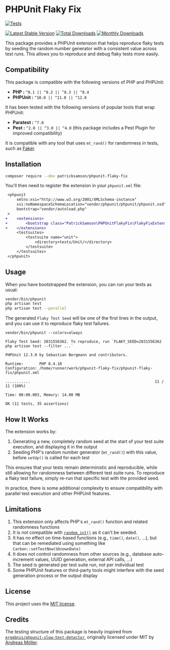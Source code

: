 # PHPUnit Flaky Fix

[![Tests](https://github.com/patricksamson/phpunit-flaky-fix/workflows/Tests/badge.svg)](https://github.com/patricksamson/phpunit-flaky-fix/actions)

[![Latest Stable Version](https://poser.pugx.org/patricksamson/phpunit-flaky-fix/v/stable)](https://packagist.org/packages/patricksamson/phpunit-flaky-fix)
[![Total Downloads](https://poser.pugx.org/patricksamson/phpunit-flaky-fix/downloads)](https://packagist.org/packages/patricksamson/phpunit-flaky-fix)
[![Monthly Downloads](http://poser.pugx.org/patricksamson/phpunit-flaky-fix/d/monthly)](https://packagist.org/packages/patricksamson/phpunit-flaky-fix)

This package provides a PHPUnit extension that helps reproduce flaky tests by seeding the random number generator with a consistent value across test runs. This allows you to reproduce and debug flaky tests more easily.

## Compatibility

This package is compatible with the following versions of PHP and PHPUnit:
- **PHP :** `^8.1 || ^8.2 || ^8.3 || ^8.4`
- **PHPUnit :** `^10.0 || ^11.0 || ^12.0`

It has been tested with the following versions of popular tools that wrap PHPUnit:
- **Paratest :** `^7.0`
- **Pest :** `^2.0 || ^3.0 || ^4.0` (this package includes a Pest Plugin for improved compatibility)

It is compatible with any tool that uses `mt_rand()` for randomness in tests, such as [Faker](https://github.com/FakerPHP/Faker).

## Installation

```bash
composer require --dev patricksamson/phpunit-flaky-fix
```

You'll then need to register the extension in your `phpunit.xml` file:

```diff
 <phpunit
     xmlns:xsi="http://www.w3.org/2001/XMLSchema-instance"
     xsi:noNamespaceSchemaLocation="vendor/phpunit/phpunit/phpunit.xsd"
     bootstrap="vendor/autoload.php"
 >
+    <extensions>
+        <bootstrap class="PatrickSamson\PHPUnitFlakyFix\FlakyFixExtension" />
+    </extensions>
     <testsuites>
         <testsuite name="unit">
             <directory>tests/Unit/</directory>
         </testsuite>
     </testsuites>
 </phpunit>
```

## Usage

When you have bootstrapped the extension, you can run your tests as usual:

```sh
vendor/bin/phpunit
php artisan test
php artisan test --parallel
```

The generated `Flaky Test Seed` will be one of the first lines in the output, and you can use it to reproduce flaky test failures.

```console
vendor/bin/phpunit --colors=always

Flaky Test Seed: 2031556362. To reproduce, run `FLAKY_SEED=2031556362 php artisan test --filter ...`

PHPUnit 12.3.0 by Sebastian Bergmann and contributors.

Runtime:       PHP 8.4.10
Configuration: /home/runner/work/phpunit-flaky-fix/phpunit-flaky-fix/phpunit.xml

...........                                                       11 / 11 (100%)

Time: 00:00.003, Memory: 14.00 MB

OK (11 tests, 35 assertions)
```
## How It Works

The extension works by:

1. Generating a new, completely random seed at the start of your test suite execution, and displaying it in the output
2. Seeding PHP's random number generator (`mt_rand()`) with this value, before `setUp()` is called for each test

This ensures that your tests remain deterministic and reproducible, while still allowing for randomness between different test suite runs.
To reproduce a flaky test failure, simply re-run that specific test with the provided seed.

In practice, there is some additional complexity to ensure compatibility with parallel test execution and other PHPUnit features.

## Limitations

1. This extension only affects PHP's `mt_rand()` function and related randomness functions
2. It is not compatible with [`random_int()`](https://www.php.net/manual/en/function.random-int.php) as it can't be seeded.
3. It has no effect on time-based functions (e.g., `time()`, `date()`, ...), but that can be remediated using something like `Carbon::setTestNow($knownDate)`
4. It does not control randomness from other sources (e.g., database auto-increment values, UUID generation, external API calls, ...)
5. The seed is generated per test suite run, not per individual test
6. Some PHPUnit features or third-party tools might interfere with the seed generation process or the output display

## License

This project uses the [MIT license](LICENSE.md).

## Credits

The testing structure of this package is heavily inspired from  [`ergebnis/phpunit-slow-test-detector`](https://github.com/ergebnis/phpunit-slow-test-detector), originally licensed under MIT by [Andreas Möller](https://github.com/ergebnis).
